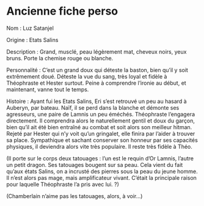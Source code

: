 

# Ancienne fiche perso

Nom : Luz Satanjel

Origine : Etats Salins

Description : Grand, musclé, peau légèrement mat, cheveux noirs, yeux bruns. Porte la chemise rouge ou blanche.

Personnalité : C’est un grand doux qui déteste la baston, bien qu’il y soit extrêmement doué. Déteste la vue du sang, très loyal et fidèle à Théophraste et Hester surtout. Peine à comprendre l’ironie au début, et maintenant, vanne tout le temps.

Histoire : Ayant fui les Etats Salins, Eri s’est retrouvé un peu au hasard à Auberyn, par bateau. Naïf, il se perd dans la blanche et démonte ses agresseurs, une paire de Lamnis un peu éméchés. Théophraste l’engagera directement. Il comprendra alors le naturellement gentil et doux du garçon, bien qu’il ait été bien entraîné au combat et soit alors son meilleur hitman. Rejeté par Hester qui n’y voit qu’un gringalet, elle finira par l’aider à trouver sa place. Sympathique et sachant conserver son honneur par ses capacités physiques, il deviendra alors vite très populaire. Il reste très fidèle à Théo.

(Il porte sur le corps deux tatouages : l’un est le requin d’Or Lamnis, l’autre un petit dragon. Ses tatouages bougent sur sa peau. Cela vient du fait qu’aux états Salins, on a incrusté des pierres sous la peau du jeune homme. Il n’est alors pas mage, mais amplificateur vivant. C’était la principale raison pour laquelle Théophraste l’a pris avec lui. ?)

(Chamberlain n’aime pas les tatouages, alors, à voir…)